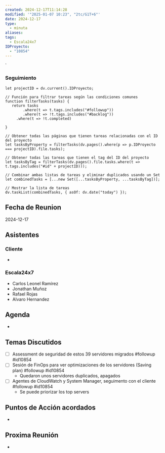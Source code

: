 ```yaml
---
created: 2024-12-17T11:14:28
modified: '"2025-01-07 10:23", "2tc/G1T+6"'
date: 2024-12-17
type:
  - minuta
aliases: 
tags:
  - Escala24x7
IDProyecto:
  - "10854"
---
```


`

### Seguimiento

```dataviewjs
let projectID = dv.current().IDProyecto;

// Función para filtrar tareas según las condiciones comunes
function filterTasks(tasks) {
   return tasks
        .where(t => t.tags.includes("#followup"))
        .where(t => !t.tags.includes("#backlog"))
     .where(t => !t.completed)
        
}

// Obtener todas las páginas que tienen tareas relacionadas con el ID del proyecto
let tasksByProperty = filterTasks(dv.pages().where(p => p.IDProyecto === projectID).file.tasks);

// Obtener todas las tareas que tienen el tag del ID del proyecto
let tasksByTag = filterTasks(dv.pages().file.tasks.where(t => t.tags.includes("#id" + projectID)));

// Combinar ambas listas de tareas y eliminar duplicados usando un Set
let combinedTasks = [...new Set([...tasksByProperty, ...tasksByTag])];

// Mostrar la lista de tareas
dv.taskList(combinedTasks, { asOf: dv.date("today") });
 ```
## Fecha de Reunion
2024-12-17

## Asistentes

### Cliente
* 
### Escala24x7
- Carlos Leonel Ramírez
- Jonathan Muñoz
- Rafael Rojas
- Alvaro Hernandez

## Agenda
* 
## Temas Discutidos
- [ ] Assessment de seguridad de estos 39 servidores migrados #followup #id10854
- [ ] Sesión de FinOps para ver optimizaciones de los servidores (Saving plan) #followup #id10854 
	- Quedaron unos servidores duplicados, apagados 
- [ ] Agentes de CloudWatch y System Manager, seguimento con el cliente #followup #id10854 
	- Se puede priorizar los top servers


## Puntos de Acción acordados
- 

## Proxima Reunión
*   

